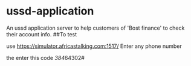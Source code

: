 # ussd-application
An ussd application server to help customers of 'Bost finance' to check their account info.
##To test

use https://simulator.africastalking.com:1517/ 
Enter any phone number

the enter this code *384*64302#
